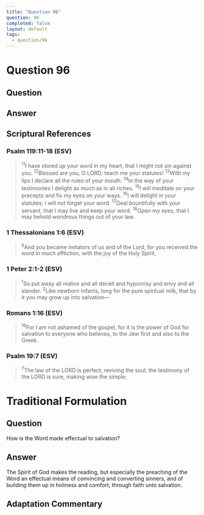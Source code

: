 ```yaml
---
title: "Question 96"
question: 96
completed: false
layout: default
tags:
  - question/96
---
```

# Question 96

## Question


## Answer


## Scriptural References
### Psalm 119:11-18 (ESV)
> <sup>11</sup>I have stored up your word in my heart, that I might not sin against you.
> <sup>12</sup>Blessed are you, O LORD; teach me your statutes!
> <sup>13</sup>With my lips I declare all the rules of your mouth.
> <sup>14</sup>In the way of your testimonies I delight as much as in all riches.
> <sup>15</sup>I will meditate on your precepts and fix my eyes on your ways.
> <sup>16</sup>I will delight in your statutes; I will not forget your word.
> <sup>17</sup>Deal bountifully with your servant, that I may live and keep your word.
> <sup>18</sup>Open my eyes, that I may behold wondrous things out of your law.

### 1 Thessalonians 1:6 (ESV)
> <sup>6</sup>And you became imitators of us and of the Lord, for you received the word in much affliction, with the joy of the Holy Spirit,

### 1 Peter 2:1-2 (ESV)
> <sup>1</sup>So put away all malice and all deceit and hypocrisy and envy and all slander.
> <sup>2</sup>Like newborn infants, long for the pure spiritual milk, that by it you may grow up into salvation—

### Romans 1:16 (ESV)
> <sup>16</sup>For I am not ashamed of the gospel, for it is the power of God for salvation to everyone who believes, to the Jew first and also to the Greek.

### Psalm 19:7 (ESV)
> <sup>7</sup>The law of the LORD is perfect, reviving the soul; the testimony of the LORD is sure, making wise the simple;

# Traditional Formulation
## Question
How is the Word made effectual to salvation?

## Answer
The Spirit of God makes the reading, but especially the preaching of the Word an effectual means of convincing and converting sinners, and of building them up in holiness and comfort, through faith unto salvation.

## Adaptation Commentary
